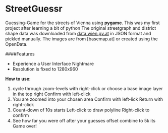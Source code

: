 # StreetGuessr
Guessing-Game for the streets of Vienna using **pygame**.
This was my first project after learning a bit of python
The original streetgraph and district shape data was downloaded from [data.wien.gv.at](https://www.data.gv.at/katalog/dataset/1039ed7e-97fb-435f-b6cc-f6a105ba5e09) in JSON format and pickled manually.
The images are from [basemap.at] or created using the OpenData.

####Features
- Experience a User Interface Nightmare
- Resolution is fixed to 1280x960

**How to use**:
1. cycle through zoom-levels with right-click
    or choose a base image layer in the top right
    Confirm with left-click
2. You are zoomed into your chosen area
    Confirm with left-lick
    Return with right-click
3. Count-down of 10s starts
    Left-click to draw polyline
    Right-click to confirm
4. See how far you were off
    after your guesses offset combine to 5k its Game over!
